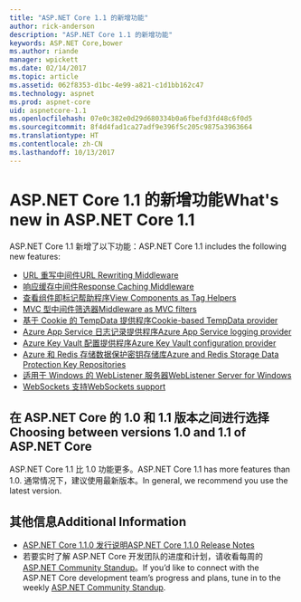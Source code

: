 ```yaml
---
title: "ASP.NET Core 1.1 的新增功能"
author: rick-anderson
description: "ASP.NET Core 1.1 的新增功能"
keywords: ASP.NET Core,bower
ms.author: riande
manager: wpickett
ms.date: 02/14/2017
ms.topic: article
ms.assetid: 062f8353-d1bc-4e99-a821-c1d1bb162c47
ms.technology: aspnet
ms.prod: aspnet-core
uid: aspnetcore-1.1
ms.openlocfilehash: 07e0c382e0d29d680334b0a6fbefd3fd48c6f0d5
ms.sourcegitcommit: 8f4d4fad1ca27adf9e396f5c205c9875a3963664
ms.translationtype: HT
ms.contentlocale: zh-CN
ms.lasthandoff: 10/13/2017
---
```

# <a name="whats-new-in-aspnet-core-11"></a><span data-ttu-id="050df-104">ASP.NET Core 1.1 的新增功能</span><span class="sxs-lookup"><span data-stu-id="050df-104">What's new in ASP.NET Core 1.1</span></span>

<span data-ttu-id="050df-105">ASP.NET Core 1.1 新增了以下功能：</span><span class="sxs-lookup"><span data-stu-id="050df-105">ASP.NET Core 1.1 includes the following new features:</span></span>

- [<span data-ttu-id="050df-106">URL 重写中间件</span><span class="sxs-lookup"><span data-stu-id="050df-106">URL Rewriting Middleware</span></span>](xref:fundamentals/url-rewriting)
- [<span data-ttu-id="050df-107">响应缓存中间件</span><span class="sxs-lookup"><span data-stu-id="050df-107">Response Caching Middleware</span></span>](xref:performance/caching/middleware)
- [<span data-ttu-id="050df-108">查看组件即标记帮助程序</span><span class="sxs-lookup"><span data-stu-id="050df-108">View Components as Tag Helpers</span></span>](xref:mvc/views/view-components#invoking-a-view-component-as-a-tag-helper)
- [<span data-ttu-id="050df-109">MVC 型中间件筛选器</span><span class="sxs-lookup"><span data-stu-id="050df-109">Middleware as MVC filters</span></span>](xref:mvc/controllers/filters#using-middleware-in-the-filter-pipeline)
- [<span data-ttu-id="050df-110">基于 Cookie 的 TempData 提供程序</span><span class="sxs-lookup"><span data-stu-id="050df-110">Cookie-based TempData provider</span></span>](xref:fundamentals/app-state#tempdata-providers)
- [<span data-ttu-id="050df-111">Azure App Service 日志记录提供程序</span><span class="sxs-lookup"><span data-stu-id="050df-111">Azure App Service logging provider</span></span>](xref:fundamentals/logging#appservice)
- [<span data-ttu-id="050df-112">Azure Key Vault 配置提供程序</span><span class="sxs-lookup"><span data-stu-id="050df-112">Azure Key Vault configuration provider</span></span>](xref:security/key-vault-configuration)
- [<span data-ttu-id="050df-113">Azure 和 Redis 存储数据保护密钥存储库</span><span class="sxs-lookup"><span data-stu-id="050df-113">Azure and Redis Storage Data Protection Key Repositories</span></span>](xref:security/data-protection/implementation/key-storage-providers#azure-and-redis)
- [<span data-ttu-id="050df-114">适用于 Windows 的 WebListener 服务器</span><span class="sxs-lookup"><span data-stu-id="050df-114">WebListener Server for Windows</span></span>](xref:fundamentals/servers/weblistener)
- [<span data-ttu-id="050df-115">WebSockets 支持</span><span class="sxs-lookup"><span data-stu-id="050df-115">WebSockets support</span></span>](xref:fundamentals/websockets)

## <a name="choosing-between-versions-10-and-11-of-aspnet-core"></a><span data-ttu-id="050df-116">在 ASP.NET Core 的 1.0 和 1.1 版本之间进行选择</span><span class="sxs-lookup"><span data-stu-id="050df-116">Choosing between versions 1.0 and 1.1 of ASP.NET Core</span></span>

<span data-ttu-id="050df-117">ASP.NET Core 1.1 比 1.0 功能更多。</span><span class="sxs-lookup"><span data-stu-id="050df-117">ASP.NET Core 1.1 has more features than 1.0.</span></span> <span data-ttu-id="050df-118">通常情况下，建议使用最新版本。</span><span class="sxs-lookup"><span data-stu-id="050df-118">In general, we recommend you use the latest version.</span></span>

## <a name="additional-information"></a><span data-ttu-id="050df-119">其他信息</span><span class="sxs-lookup"><span data-stu-id="050df-119">Additional Information</span></span>

- [<span data-ttu-id="050df-120">ASP.NET Core 1.1.0 发行说明</span><span class="sxs-lookup"><span data-stu-id="050df-120">ASP.NET Core 1.1.0 Release Notes</span></span>](https://github.com/aspnet/Home/releases/tag/1.1.0)
- <span data-ttu-id="050df-121">若要实时了解 ASP.NET Core 开发团队的进度和计划，请收看每周的 [ASP.NET Community Standup](https://live.asp.net/)。</span><span class="sxs-lookup"><span data-stu-id="050df-121">If you’d like to connect with the ASP.NET Core development team’s progress and plans, tune in to the weekly [ASP.NET Community Standup](https://live.asp.net/).</span></span>
